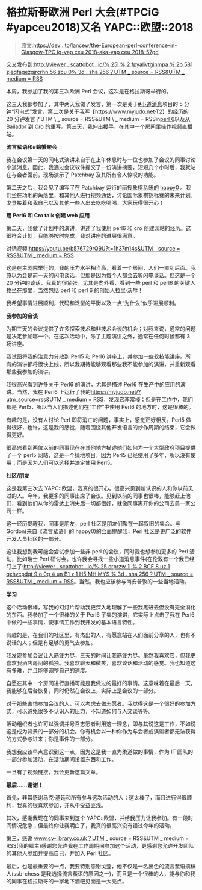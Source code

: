 # 格拉斯哥欧洲 Perl 大会(#TPCiG #yapceu2018)又名 YAPC::欧盟::2018

> 原文:[https://dev . to/lancew/the-European-perl-conference-in-Glasgow-TPC ig-yap ceu 2018-aka-yap ceu 2018-57gd](https://dev.to/lancew/the-european-perl-conference-in-glasgow-tpcig-yapceu2018-aka-yapceu2018-57gd)

交叉发布到:[http://viewer . scattobot . io/% 25l % 2 fpyalivtginmpa % 2b 581 zjeqfagezgjrcrhn 56 zcu 0% 3d . sha 256？UTM _ source = RSS&UTM _ medium = RSS](http://viewer.scuttlebot.io/%25l%2FpyaliIVTGinmPdA%2B581zJeQfAGezGJRCRHn56ZcU0%3D.sha256?utm_source=rss&utm_medium=rss)

本周，我参加了我的第三次欧洲 Perl 会议，这次是在格拉斯哥举行的。

这三天我都参加了，其中两天我做了发言，第一次是关于[#小道消息](https://www.scuttlebutt.nz/?utm_source=rss&utm_medium=rss)项目的 5 分钟“闪电式”发言，第二次是关于我写【https://www.myjudo.net·T2】的经历的 20 分钟发言？UTM \ _ source = RSS&UTM \ _ medium = RSSin[perl 6](https://perl6.org/?utm_source=rss&utm_medium=rss)以及从 [Bailador](https://github.com/Bailador/Bailador?utm_source=rss&utm_medium=rss) 到 [Cro](https://cro.services/?utm_source=rss&utm_medium=rss) 的重写。第三天，我伸出援手，在其中一个房间里操作视频直播站。

**流言蜚语和#螃蟹聚会**

我在会议第一天的闪电式演讲来自于在上午休息时与一位也参加了会议的同事讨论小道消息。因此，我通过会议软件提交了一份演讲摘要，短短几个小时后，我就站在与会者面前，现场演示了 Patchbay 及其所有令人惊叹的功能。

第二天之后，我会见了编写了在 Patchbay 运行的[函授象棋系统的](https://github.com/Happy0/ssb-chess?utm_source=rss&utm_medium=rss) [happy0](https://viewer.scuttlebot.io/@RJ09Kfs3neEZPrbpbWVDxkN92x9moe3aPusOMOc4S2I=.ed25519?utm_source=rss&utm_medium=rss) 。我们坐在场地的角落里，和其他人进行视频通话，讨论国际象棋锦标赛的未来计划。戈登接着和我自己以及其他一些人出去吃吃喝喝，大家玩得很开心！

**用 Perl6 和 Cro talk 创建 web 应用**

第二天，我做了计划中的演讲，讲述了我使用 perl6 和 cro 创建网站的经历。这很符合计划，我能够按时完成，我对讲座的进展很满意。

对话视频:[https://youtu.be/b576729rQ9U?t=1h37m14s&UTM _ source = RSS&UTM _ medium = RSS](https://youtu.be/b576729rQ9U?t=1h37m14s&utm_source=rss&utm_medium=rss)

这是在主剧院举行的，我的压力水平相当高，看着一个房间，人们一直到后面。我原以为会是前一天的闪电谈话，但那是因为每个人都会去听闪电谈话。但这是一个 20 分钟的谈话，我真的很紧张。尤其是向外看，看到一些 perl 和 perl6 的关键人物坐在那里，当然包括 perl 和 perl 6 的创始人拉里·沃尔！

我希望事情进展顺利，代码和泛型的平衡以及一点“为什么”似乎进展顺利。

**我参加的会谈**

为期三天的会议提供了许多探索技术和非技术会谈的机会；对我来说，通常的问题是决定参加哪一个。在这次活动中，除了主题演讲之外，通常在任何时候都有 3 场讲座。

我试图将我的注意力分散到 Perl5 和 Perl6 讲座上，并参加一些软技能讲座。所有的演讲都将很快上线，所以我期待能够观看那些我不能参加的演讲，并重新观看那些我参加的演讲。

我很高兴看到许多关于 Perl6 的演讲，尤其是描述 Perl6 在生产中的应用的演讲。当然，我在 Perl6 上运行了我的[https://myjudo.net/?utm_source=rss&UTM _ medium = RSS](https://myjudo.net/?utm_source=rss&utm_medium=rss)，发现它非常棒；但是在工作中，我们都是 Perl5，所以当人们描述他们在“工作”中使用 Perl6 的地方时，这是很棒的。

有趣的是，没有人讨论 Perl 即将消亡的问题，事实上，感觉正好相反。Perl5 做得很好，也许，这是我的感觉，随着围绕其他开发语言的炒作周期的结束，它会做得更好。

很高兴看到两位以前的同事现在在其他地方描述他们如何为一个大型政府项目提供了一个 perl5 网站，这是一个绿地项目，因为 Perl5 已经使用了多年，所以没有使用；而是因为人们可以选择并决定使用 Perl5。

**社区/朋友**

这是我第三次去 YAPC::欧盟，我真的很开心。很高兴见到新认识的人和你以前见过的人。今年，我更多的同事出席了会议。见到以前的同事也很棒，能够赶上他们，看到他们从你的雷达上消失后一切都很好，就像同事离开你的公司去另一家公司一样。

这一经历提醒我，同事是朋友，perl 社区是朋友们聚在一起叙旧的集合。与 Gordon(来自《流言蜚语》的 happy0)的会面提醒我，Perl 社区是更广泛的软件开发人员社区的一部分。

这让我想到我可能会尝试参加一些非 perl 的会议，同时我也想参加更多的 Perl 活动，比如瑞士 Perl 研讨会。也许我会寻找一些小道消息事件(在伦敦有一个我已经盯上了:[http://viewer . scattobot . io/% 25 crprzw 1j % 2 BCF 8 uz 1 qxhvcpdqt 9 o 0g 4 un B1 z 1 H5 MH MYS % 3d . sha 256？UTM _ source = RSS&UTM _ medium = RSS](http://viewer.scuttlebot.io/%25CrprzW1j%2Bcf8uZ1QxHvCpDQT9o0g4unbl1z1h5Mhmys%3D.sha256?utm_source=rss&utm_medium=rss)。当然，我也应该参与南安普敦的一些当地活动。

**学习**

这个活动很棒，写我的幻灯片帮助我更深入地理解了一些我黑进去但没有完全消化的东西。我参加了一个很棒的关于 Perl6 子集的演讲，它实际上点击了我在 Perl6 中做的一些事情，使事情工作到我开发的基本语言特性。

有趣的是，在我们的社区里，有杰出的人，有愿意站在人们面前分享的人，也有不说话的人；但是有足够的勇气去参加。

我发现参加会议让人筋疲力尽，三天的时间让我筋疲力尽。虽然我喜欢它，但我更喜欢我酒店房间的孤独。我喜欢聊天和微笑，喜欢谈话和活动的感觉。我也知道这有多难，并且能够调整自己的速度。

自愿在其中一个房间进行直播可能是我做过的最好的事情。这意味着在最后一天，我能够在后台恢复，同时仍然在会议上，实际上是会议的一部分。

对于那些害怕参加会议的人，可以考虑去做志愿者。我觉得这是一个很好的参加方式，可以避免很多不认识人的压力，不知道如何与人交谈等等。

活动组织者也许可以强调并号召志愿者利用这一理念，即与其说这是工作，不如说这是成为背景的一部分的机会。你有机会以一种你作为与会者或演讲者都无法获得的方式参与进来；你是事件的一部分。

我想我应该早点意识到这一点，因为这是我一直为柔道做的事情，作为 IT 团队的一部分参加活动，在活动期间设置东西和工作。

一旦有了视频链接，我会更新这篇文章。

**最后……谢谢！**

首先，非常感谢马克·基廷和所有参与这次活动的人；这太棒了，而且进行得很顺利，我真的很喜欢参加，并从中受益匪浅。

其次，感谢我现在的同事来到这个 YAPC::欧盟，并给我压力让我参加。有一段时间情况危急；但最终你让我明白了，我真的很高兴没有错过今年的活动。

第三，感谢 www.cv-library.co.uk？UTM _ source = RSS&UTM _ medium = RSS(我的雇主)感谢您允许我在工作周期间参加这个活动，更感谢您允许开发团队的其他人参加并提高自己，并加入 Perl 社区。

最后，也是最重要的一点，我要特别感谢戈登，他不仅是一名出色的流言蜚语撰稿人(ssb-chess 是我选择流言蜚语的原因之一)，而且是一个很棒的人，能与你和我的同事在格拉斯哥的一家地下酒吧见面是一大亮点。